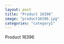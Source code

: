 ```yaml
---
layout: post
title: "Product 16396"
image: "product16396.jpg"
categories: "category1"
---
```

Product 16396
